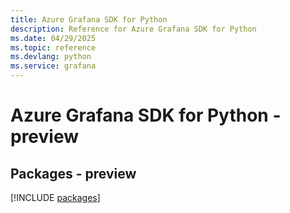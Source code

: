 ```yaml
---
title: Azure Grafana SDK for Python
description: Reference for Azure Grafana SDK for Python
ms.date: 04/29/2025
ms.topic: reference
ms.devlang: python
ms.service: grafana
---
```

# Azure Grafana SDK for Python - preview
## Packages - preview
[!INCLUDE [packages](grafana-index.md)]